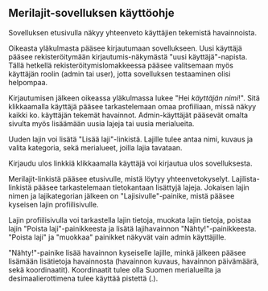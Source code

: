 ## Merilajit-sovelluksen käyttöohje

Sovelluksen etusivulla näkyy yhteenveto käyttäjien tekemistä havainnoista. 

Oikeasta yläkulmasta pääsee kirjautumaan sovellukseen. Uusi käyttäjä pääsee rekisteröitymään kirjautumis-näkymästä "uusi käyttäjä"-napista. Tällä hetkellä rekisteröitymislomakkeessa pääsee valitsemaan myös käyttäjän roolin (admin tai user), jotta sovelluksen testaaminen olisi helpompaa. 

Kirjautumisen jälkeen oikeassa yläkulmassa lukee "Hei _käyttäjän_ _nimi_!". Sitä klikkaamalla käyttäjä pääsee tarkastelemaan omaa profiiliaan, missä näkyy kaikki ko. käyttäjän tekemät havainnot. Admin-käyttäjät pääsevät omalta sivulta myös lisäämään uusia lajeja tai uusia merialueita.

Uuden lajin voi lisätä "Lisää laji"-linkistä. Lajille tulee antaa nimi, kuvaus ja valita kategoria, sekä merialueet, joilla lajia tavataan.

Kirjaudu ulos linkkiä klikkaamalla käyttäjä voi kirjautua ulos sovelluksesta. 

Merilajit-linkistä pääsee etusivulle, mistä löytyy yhteenvetokyselyt. Lajilista-linkistä pääsee tarkastelemaan tietokantaan lisättyjä lajeja. Jokaisen lajin nimen ja lajikategorian jälkeen on "Lajisivulle"-painike, mistä pääsee kyseisen lajin profiilisivulle. 

Lajin profiilisivulla voi tarkastella lajin tietoja, muokata lajin tietoja, poistaa lajin "Poista laji"-painikkeesta ja lisätä lajihavainnon "Nähty!"-painikkeesta. "Poista laji" ja "muokkaa" painikket näkyvät vain admin käyttäjille.

"Nähty!"-painike lisää havainnon kyseiselle lajille, minkä jälkeen pääsee lisämään lisätietoja havainnosta (havainnon kuvaus, havainnon päivämäärä, sekä koordinaatit). Koordinaatit tulee olla Suomen merialueilta ja desimaalierottimena tulee käyttää pistettä (.). 

